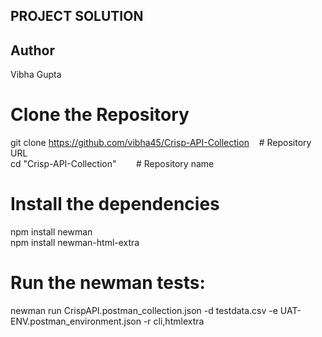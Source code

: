 ## PROJECT SOLUTION
## Author
Vibha Gupta

# Clone the Repository
git clone https://github.com/vibha45/Crisp-API-Collection  &nbsp;&nbsp;                   #   Repository URL <br/>
cd "Crisp-API-Collection"                           &nbsp;&nbsp;&nbsp; &nbsp;&nbsp;       # Repository name
# Install the dependencies
npm install newman<br/>
npm install newman-html-extra
# Run the newman tests:
newman run CrispAPI.postman_collection.json 
-d testdata.csv
-e UAT-ENV.postman_environment.json
-r cli,htmlextra 


